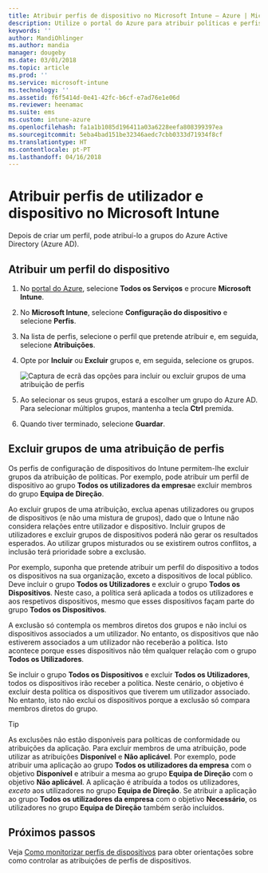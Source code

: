 ```yaml
---
title: Atribuir perfis de dispositivo no Microsoft Intune – Azure | Microsoft Docs
description: Utilize o portal do Azure para atribuir políticas e perfis de dispositivo a utilizadores e dispositivos. Saiba como excluir grupos de uma atribuição de perfis no Microsoft InTune.
keywords: ''
author: MandiOhlinger
ms.author: mandia
manager: dougeby
ms.date: 03/01/2018
ms.topic: article
ms.prod: ''
ms.service: microsoft-intune
ms.technology: ''
ms.assetid: f6f5414d-0e41-42fc-b6cf-e7ad76e1e06d
ms.reviewer: heenamac
ms.suite: ems
ms.custom: intune-azure
ms.openlocfilehash: fa1a1b1085d196411a03a6228eefa808399397ea
ms.sourcegitcommit: 5eba4bad151be32346aedc7cbb0333d71934f8cf
ms.translationtype: HT
ms.contentlocale: pt-PT
ms.lasthandoff: 04/16/2018
---
```

# <a name="assign-user-and-device-profiles-in-microsoft-intune"></a>Atribuir perfis de utilizador e dispositivo no Microsoft Intune

Depois de criar um perfil, pode atribuí-lo a grupos do Azure Active Directory (Azure AD).

## <a name="assign-a-device-profile"></a>Atribuir um perfil do dispositivo

1. No [portal do Azure](https://portal.azure.com), selecione **Todos os Serviços** e procure **Microsoft Intune**.
2. No **Microsoft Intune**, selecione **Configuração do dispositivo** e selecione **Perfis**.
3. Na lista de perfis, selecione o perfil que pretende atribuir e, em seguida, selecione **Atribuições**.
4. Opte por **Incluir** ou **Excluir** grupos e, em seguida, selecione os grupos.  

    ![Captura de ecrã das opções para incluir ou excluir grupos de uma atribuição de perfis](./media/group-include-exclude.png)

5. Ao selecionar os seus grupos, estará a escolher um grupo do Azure AD. Para selecionar múltiplos grupos, mantenha a tecla **Ctrl** premida.
6. Quando tiver terminado, selecione **Guardar**.

## <a name="exclude-groups-from-a-profile-assignment"></a>Excluir grupos de uma atribuição de perfis

Os perfis de configuração de dispositivos do Intune permitem-lhe excluir grupos da atribuição de políticas. Por exemplo, pode atribuir um perfil de dispositivo ao grupo **Todos os utilizadores da empresa**e excluir membros do grupo **Equipa de Direção**.

Ao excluir grupos de uma atribuição, exclua apenas utilizadores ou grupos de dispositivos (e não uma mistura de grupos), dado que o Intune não considera relações entre utilizador e dispositivo. Incluir grupos de utilizadores e excluir grupos de dispositivos poderá não gerar os resultados esperados. Ao utilizar grupos misturados ou se existirem outros conflitos, a inclusão terá prioridade sobre a exclusão.

Por exemplo, suponha que pretende atribuir um perfil do dispositivo a todos os dispositivos na sua organização, exceto a dispositivos de local público. Deve incluir o grupo **Todos os Utilizadores** e excluir o grupo **Todos os Dispositivos**. Neste caso, a política será aplicada a todos os utilizadores e aos respetivos dispositivos, mesmo que esses dispositivos façam parte do grupo **Todos os Dispositivos**.

A exclusão só contempla os membros diretos dos grupos e não inclui os dispositivos associados a um utilizador. No entanto, os dispositivos que não estiverem associados a um utilizador não receberão a política. Isto acontece porque esses dispositivos não têm qualquer relação com o grupo **Todos os Utilizadores**.

Se incluir o grupo **Todos os Dispositivos** e excluir **Todos os Utilizadores**, todos os dispositivos irão receber a política. Neste cenário, o objetivo é excluir desta política os dispositivos que tiverem um utilizador associado. No entanto, isto não exclui os dispositivos porque a exclusão só compara membros diretos do grupo.

>[!TIP]
>As exclusões não estão disponíveis para políticas de conformidade ou atribuições da aplicação. Para excluir membros de uma atribuição, pode utilizar as atribuições **Disponível** e **Não aplicável**. Por exemplo, pode atribuir uma aplicação ao grupo **Todos os utilizadores da empresa** com o objetivo **Disponível** e atribuir a mesma ao grupo **Equipa de Direção** com o objetivo **Não aplicável**. A aplicação é atribuída a todos os utilizadores, *exceto* aos utilizadores no grupo **Equipa de Direção**. Se atribuir a aplicação ao grupo **Todos os utilizadores da empresa** com o objetivo **Necessário**, os utilizadores no grupo **Equipa de Direção** também serão incluídos.

## <a name="next-steps"></a>Próximos passos
Veja [Como monitorizar perfis de dispositivos](device-profile-monitor.md) para obter orientações sobre como controlar as atribuições de perfis de dispositivos.
